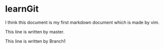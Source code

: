 # learnGit

I think this document is my first markdown document which
is made by vim. 

This line is written by master.
 
This line is written by Branch1 
